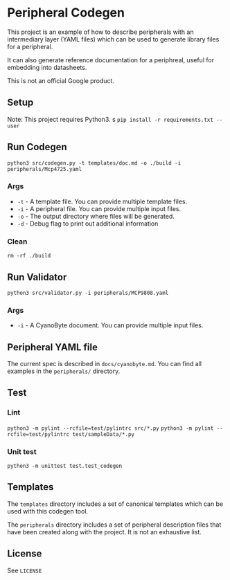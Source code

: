# Peripheral Codegen
This project is an example of how to describe peripherals with an intermediary layer (YAML files) which can be used to generate library files for a peripheral.

It can also generate reference documentation for a periphreal, useful for embedding into datasheets.

This is not an official Google product.

## Setup
Note: This project requires Python3.
s
`pip install -r requirements.txt --user`

## Run Codegen
`python3 src/codegen.py -t templates/doc.md -o ./build -i peripherals/Mcp4725.yaml`

### Args
* `-t` - A template file. You can provide multiple template files.
* `-i` - A peripheral file. You can provide multiple input files.
* `-o` - The output directory where files will be generated.
* `-d` - Debug flag to print out additional information

### Clean
`rm -rf ./build`

## Run Validator
`python3 src/validator.py -i peripherals/MCP9808.yaml`

### Args
* `-i` - A CyanoByte document. You can provide multiple input files.

## Peripheral YAML file
The current spec is described in `docs/cyanobyte.md`. You can find all examples in the `peripherals/` directory.

## Test
### Lint
`python3 -m pylint --rcfile=test/pylintrc src/*.py`
`python3 -m pylint --rcfile=test/pylintrc test/sampleData/*.py`

### Unit test
`python3 -m unittest test.test_codegen`

## Templates
The `templates` directory includes a set of canonical templates which can be used with this codegen tool.

The `peripherals` directory includes a set of peripheral description files that have been created along with
the project. It is not an exhaustive list.

## License
See `LICENSE`
